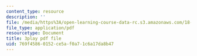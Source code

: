 ```yaml
---
content_type: resource
description: ''
file: /media/https%3A/open-learning-course-data-rc.s3.amazonaws.com/18-01sc-single-variable-calculus-fall-2010/769f45860152ce5af0a71c6a17da8b47_-MI0b4h3rS0.pdf
file_type: application/pdf
resourcetype: Document
title: 3play pdf file
uid: 769f4586-0152-ce5a-f0a7-1c6a17da8b47
---
```

